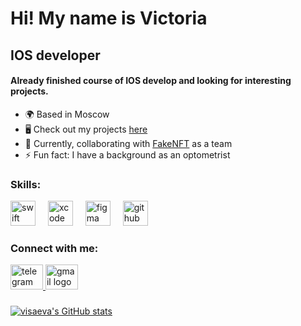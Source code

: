 Hi! My name is Victoria
=========================

IOS developer
-------------

#### Already finished course of IOS develop and looking for interesting projects.

*   🌍 Based in Moscow
*   🖥️ Check out my projects [here](http://github.com/visaeva?tab=repositories)
*   🚀 Currently, collaborating with [FakeNFT](https://github.com/YanikMax/iOS-FakeNFT-StarterProject-Public) as a team
*   ⚡ Fun fact: I have a background as an optometrist

   ### Skills:
<div align="left">
  <img src="https://cdn.jsdelivr.net/gh/devicons/devicon/icons/swift/swift-original.svg" height="40" alt="swift logo"  />
  <img width="12" />
  <img src="https://cdn.jsdelivr.net/gh/devicons/devicon/icons/xcode/xcode-original.svg" height="40" alt="xcode logo"  />
  <img width="12" />
  <img src="https://cdn.jsdelivr.net/gh/devicons/devicon/icons/figma/figma-original.svg" height="40" alt="figma logo"  />
  <img width="12" />
  <img src="https://cdn.jsdelivr.net/gh/devicons/devicon/icons/github/github-original.svg" height="40" alt="github logo"  />
</div>

###
                    
 ### Connect with me:           

<div align="left">
  <a href="https://t.me/visaevaa" target="_blank">
    <img src="https://raw.githubusercontent.com/maurodesouza/profile-readme-generator/master/src/assets/icons/social/telegram/default.svg" width="52" height="40" alt="telegram logo"  />
  </a>
  <a href="https://mail.google.com/mail/?view=cm&fs=1&tf=1&to=visaeva0302@gmail.com" target="_blank">
    <img src="https://raw.githubusercontent.com/maurodesouza/profile-readme-generator/master/src/assets/icons/social/gmail/default.svg" width="52" height="40" alt="gmail logo"  />
    <a>
</div>

###

<div align="left">

<a href="http://www.github.com/visaeva"><img src="https://github-readme-stats.vercel.app/api?username=visaeva&show_icons=true&hide=&count_private=true&title_color=14b8a6&text_color=10b981&icon_color=14b8a6&bg_color=ffffff&hide_border=true&show_icons=true" alt="visaeva's GitHub stats" /></a>


